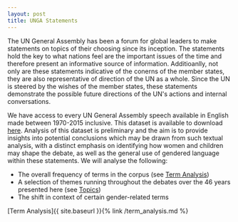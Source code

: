 ```yaml
---
layout: post
title: UNGA Statements
---
```


The UN General Assembly has been a forum for global leaders to make statements on topics of their choosing since its inception. The statements hold the key to what nations feel are the important issues of the time and therefore present an informative source of information. Additioanlly, not only are these statements indicative of the conerns of the member states, they are also representative of direction of the UN as a whole. Since the UN is steered by the wishes of the member states, these statements demonstrate the possible future directions of the UN's actions and internal conversations.

We have access to every UN General Assembly speech available in English made between 1970-2015 inclusive. This dataset is available to download [here](https://www.kaggle.com/unitednations/un-general-debates/home). Analysis of this dataset is preliminary and the aim is to provide insights into potential conclusions which may be drawn from such textual analysis, with a distinct emphasis on identifying how women and children may shape the debate, as well as the general use of gendered language within these statements. We will analyse the following:

- The overall frequency of terms in the corpus (see [Term Analysis](/term_analysis/))
- A selection of themes running throughout the debates over the 46 years presented here (see [Topics](/topic/))
- The shift in context of certain gender-related terms

[Term Analysis]{{ site.baseurl }}{% link /term_analysis.md %}